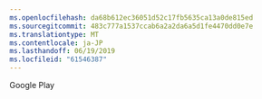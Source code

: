 ```yaml
---
ms.openlocfilehash: da68b612ec36051d52c17fb5635ca13a0de815ed
ms.sourcegitcommit: 483c777a1537ccab6a2a2da6a5d1fe4470dd0e7e
ms.translationtype: MT
ms.contentlocale: ja-JP
ms.lasthandoff: 06/19/2019
ms.locfileid: "61546387"
---
```

Google Play